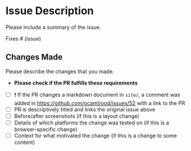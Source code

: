 # Issue Description

Please include a summary of the issue.

Fixes # (issue)

## Changes Made

Please describe the changes that you made.

* **Please check if the PR fulfills these requirements**

- [ ] ❗ If the PR changes a markdown document in `site/`, a comment was added in https://github.com/ocaml/ood/issues/52 with a link to the PR
- [ ] PR is descriptively titled and links the original issue above
- [ ] Before/after screenshots (if this is a layout change)
- [ ] Details of which platforms the change was tested on (if this is a browser-specific change)
- [ ] Context for what motivated the change (if this is a change to some content)
